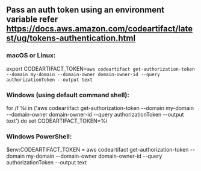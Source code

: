 
## Pass an auth token using an environment variable refer https://docs.aws.amazon.com/codeartifact/latest/ug/tokens-authentication.html
### macOS or Linux:

export CODEARTIFACT_TOKEN=`aws codeartifact get-authorization-token --domain my-domain --domain-owner domain-owner-id --query authorizationToken --output text`

### Windows (using default command shell):

for /f %i in ('aws codeartifact get-authorization-token --domain my-domain --domain-owner domain-owner-id --query authorizationToken --output text') do set CODEARTIFACT_TOKEN=%i

### Windows PowerShell:

$env:CODEARTIFACT_TOKEN = aws codeartifact get-authorization-token --domain my-domain --domain-owner domain-owner-id --query authorizationToken --output text

